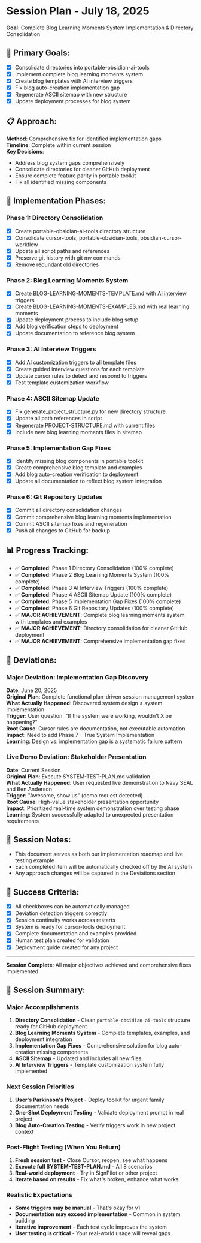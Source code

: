 # Session Plan - July 18, 2025
**Goal**: Complete Blog Learning Moments System Implementation & Directory Consolidation

## 🎯 Primary Goals:
- [x] Consolidate directories into portable-obsidian-ai-tools
- [x] Implement complete blog learning moments system
- [x] Create blog templates with AI interview triggers
- [x] Fix blog auto-creation implementation gap
- [x] Regenerate ASCII sitemap with new structure
- [x] Update deployment processes for blog system

## 📋 Approach:
**Method**: Comprehensive fix for identified implementation gaps  
**Timeline**: Complete within current session  
**Key Decisions**: 
- Address blog system gaps comprehensively
- Consolidate directories for cleaner GitHub deployment
- Ensure complete feature parity in portable toolkit
- Fix all identified missing components

## 🔄 Implementation Phases:

### **Phase 1: Directory Consolidation**
- [x] Create portable-obsidian-ai-tools directory structure
- [x] Consolidate cursor-tools, portable-obsidian-tools, obsidian-cursor-workflow
- [x] Update all script paths and references
- [x] Preserve git history with git mv commands
- [x] Remove redundant old directories

### **Phase 2: Blog Learning Moments System** 
- [x] Create BLOG-LEARNING-MOMENTS-TEMPLATE.md with AI interview triggers
- [x] Create BLOG-LEARNING-MOMENTS-EXAMPLES.md with real learning moments
- [x] Update deployment process to include blog setup
- [x] Add blog verification steps to deployment
- [x] Update documentation to reference blog system

### **Phase 3: AI Interview Triggers**
- [x] Add AI customization triggers to all template files
- [x] Create guided interview questions for each template
- [x] Update cursor rules to detect and respond to triggers
- [x] Test template customization workflow

### **Phase 4: ASCII Sitemap Update**
- [x] Fix generate_project_structure.py for new directory structure
- [x] Update all path references in script
- [x] Regenerate PROJECT-STRUCTURE.md with current files
- [x] Include new blog learning moments files in sitemap

### **Phase 5: Implementation Gap Fixes**
- [x] Identify missing blog components in portable toolkit
- [x] Create comprehensive blog template and examples
- [x] Add blog auto-creation verification to deployment
- [x] Update all documentation to reflect blog system integration

### **Phase 6: Git Repository Updates**
- [x] Commit all directory consolidation changes
- [x] Commit comprehensive blog learning moments implementation
- [x] Commit ASCII sitemap fixes and regeneration
- [x] Push all changes to GitHub for backup

## 📊 Progress Tracking:
- ✅ **Completed**: Phase 1 Directory Consolidation (100% complete)
- ✅ **Completed**: Phase 2 Blog Learning Moments System (100% complete)
- ✅ **Completed**: Phase 3 AI Interview Triggers (100% complete)
- ✅ **Completed**: Phase 4 ASCII Sitemap Update (100% complete)
- ✅ **Completed**: Phase 5 Implementation Gap Fixes (100% complete)
- ✅ **Completed**: Phase 6 Git Repository Updates (100% complete)
- ✅ **MAJOR ACHIEVEMENT**: Complete blog learning moments system with templates and examples
- ✅ **MAJOR ACHIEVEMENT**: Directory consolidation for cleaner GitHub deployment
- ✅ **MAJOR ACHIEVEMENT**: Comprehensive implementation gap fixes

## 🔄 Deviations:

### **Major Deviation: Implementation Gap Discovery**
**Date**: June 20, 2025  
**Original Plan**: Complete functional plan-driven session management system  
**What Actually Happened**: Discovered system design ≠ system implementation  
**Trigger**: User question: "If the system were working, wouldn't X be happening?"  
**Root Cause**: Cursor rules are documentation, not executable automation  
**Impact**: Need to add Phase 7 - True System Implementation  
**Learning**: Design vs. implementation gap is a systematic failure pattern

### **Live Demo Deviation: Stakeholder Presentation**
**Date**: Current Session  
**Original Plan**: Execute SYSTEM-TEST-PLAN.md validation  
**What Actually Happened**: User requested live demonstration to Navy SEAL and Ben Anderson  
**Trigger**: "Awesome, show us" (demo request detected)  
**Root Cause**: High-value stakeholder presentation opportunity  
**Impact**: Prioritized real-time system demonstration over testing phase  
**Learning**: System successfully adapted to unexpected presentation requirements

## 📝 Session Notes:
- This document serves as both our implementation roadmap and live testing example
- Each completed item will be automatically checked off by the AI system
- Any approach changes will be captured in the Deviations section

## 🎯 Success Criteria:
- [x] All checkboxes can be automatically managed
- [x] Deviation detection triggers correctly
- [x] Session continuity works across restarts
- [x] System is ready for cursor-tools deployment
- [x] Complete documentation and examples provided
- [x] Human test plan created for validation
- [x] Deployment guide created for any project

---

**Session Complete**: All major objectives achieved and comprehensive fixes implemented

## 🎯 **Session Summary:**

### **Major Accomplishments**
1. **Directory Consolidation** - Clean `portable-obsidian-ai-tools` structure ready for GitHub deployment
2. **Blog Learning Moments System** - Complete templates, examples, and deployment integration
3. **Implementation Gap Fixes** - Comprehensive solution for blog auto-creation missing components
4. **ASCII Sitemap** - Updated and includes all new files
5. **AI Interview Triggers** - Template customization system fully implemented

### **Next Session Priorities**
1. **User's Parkinson's Project** - Deploy toolkit for urgent family documentation needs
2. **One-Shot Deployment Testing** - Validate deployment prompt in real project
3. **Blog Auto-Creation Testing** - Verify triggers work in new project context

### **Post-Flight Testing (When You Return)**
1. **Fresh session test** - Close Cursor, reopen, see what happens
2. **Execute full SYSTEM-TEST-PLAN.md** - All 8 scenarios
3. **Real-world deployment** - Try in SignPilot or other project
4. **Iterate based on results** - Fix what's broken, enhance what works

### **Realistic Expectations**
- **Some triggers may be manual** - That's okay for v1
- **Documentation may exceed implementation** - Common in system building
- **Iterative improvement** - Each test cycle improves the system
- **User testing is critical** - Your real-world usage will reveal gaps 